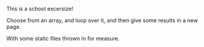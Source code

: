 This is a school excersize!

Choose from an array, and loop over it, and then give some results in a new page.

With some static files thrown in for measure.